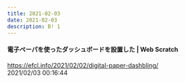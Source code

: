 ```yaml
---
title: 2021-02-03
date: 2021-02-03
description: B! 1
---
```


#### 電子ペーパを使ったダッシュボードを設置した | Web Scratch
https://efcl.info/2021/02/02/digital-paper-dashbling/<br>
2021/02/03 00:16:44<br>


